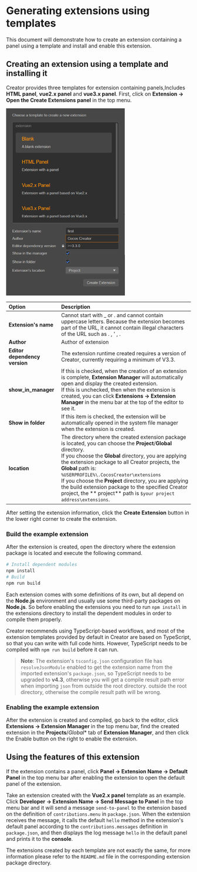 # Generating extensions using templates

This document will demonstrate how to create an extension containing a panel using a template and install and enable this extension.

## Creating an extension using a template and installing it

Creator provides three templates for extension containing panels,Includes **HTML panel**, **vue2.x panel** and **vue3.x panel**.
First, click on **Extension -> Open the Create Extensions panel** in the top menu.

<img src="../../../zh/editor/extension/image/create-extension-panel.png" alt="create-extension-panel" style="zoom:67%;" />

| Option | Description |
| :--- | :----- |
| **Extension's name** | Cannot start with _ or . and cannot contain uppercase letters. Because the extension becomes part of the URL, it cannot contain illegal characters of the URL such as . , ' , . |
| **Author** | Author of extension |
| **Editor dependency version** | The extension runtime created requires a version of Creator, currently requiring a minimum of V3.3.   |
| **show_in_manager** | If this is checked, when the creation of an extension is complete, **Extension Manager** will automatically open and display the created extension. <br>If this is unchecked, then when the extension is created, you can click **Extensions -> Extension Manager** in the menu bar at the top of the editor to see it. |
| **Show in folder** | If this item is checked, the extension will be automatically opened in the system file manager when the extension is created. |
| **location** | The directory where the created extension package is located, you can choose the **Project**/**Global** directory. <br>If you choose the **Global** directory, you are applying the extension package to all Creator projects, the **Global** path is: `%USERPROFILE%\.CocosCreator\extensions`<br>If you choose the **Project** directory, you are applying the build extension package to the specified Creator project, the ** project** path is `$your project address\extensions`.|

After setting the extension information, click the **Create Extension** button in the lower right corner to create the extension.

### Build the example extension

After the extension is created, open the directory where the extension package is located and execute the following command.

```bash
# Install dependent modules
npm install
# Build
npm run build
```

Each extension comes with some definitions of its own, but all depend on the **Node.js** environment and usually use some third-party packages on **Node.js**. So before enabling the extensions you need to run `npm install` in the extensions directory to install the dependent modules in order to compile them properly.

Creator recommends using TypeScript-based workflows, and most of the extension templates provided by default in Creator are based on TypeScript, so that you can write with full code hints. However, TypeScript needs to be compiled with `npm run build` before it can run.
> **Note**: The extension's `tsconfig.json` configuration file has `resolveJsonModule` enabled to get the extension name from the imported extension's `package.json`, so TypeScript needs to be upgraded to **v4.3**, otherwise you will get a compile result path error when importing `json` from outside the root directory. outside the root directory, otherwise the compile result path will be wrong.

### Enabling the example extension

After the extension is created and compiled, go back to the editor, click **Extensions -> Extension Manager** in the top menu bar, find the created extension in the **Projects**/*Global** tab of **Extension Manager**, and then click the Enable button on the right to enable the extension.

## Using the features of this extension

If the extension contains a panel, click **Panel -> Extension Name -> Default Panel** in the top menu bar after enabling the extension to open the default panel of the extension.

Take an extension created with the **Vue2.x panel** template as an example. Click **Developer -> Extension Name -> Send Message to Panel** in the top menu bar and it will send a message `send-to-panel` to the extension based on the definition of `contributions.menu` in `package.json`. When the extension receives the message, it calls the default `hello` method in the extension's default panel according to the `contributions.messages` definition in `package.json`, and then displays the log message `hello` in the default panel and prints it to the **console**.

The extensions created by each template are not exactly the same, for more information please refer to the `README.md` file in the corresponding extension package directory.
